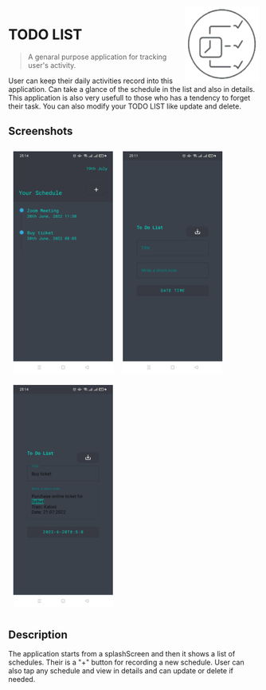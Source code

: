 <img height="150" width="150" src="app_images/ic_launcher-playstore.png" align="right" />

# TODO LIST
> A genaral purpose application for tracking user's activity.

User can keep their daily activities record into this application.
Can take a glance of the schedule in the list and also in details.
This application is also very usefull to those who has a tendency to forget their task.
You can also modify your TODO LIST like update and delete.

## Screenshots

<img style="margin:10px" width="200" src="app_images/todoList.jpeg"/><img style="margin:10px" width="200" src="app_images/todoInput.jpeg"/><img style="margin:10px" width="200" src="app_images/todoDetails.jpeg"/>

## Description

The application starts from a splashScreen and then it shows a list of schedules.
Their is a "+" button for recording a new schedule. User can also tap any schedule and view in details and can update or delete if needed.
